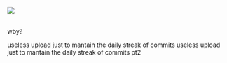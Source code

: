<img align="center" src="https://i.giphy.com/RThN0hOS2GO4M.gif" /></p>  
wby?

useless upload just to mantain the daily streak of commits
useless upload just to mantain the daily streak of commits pt2